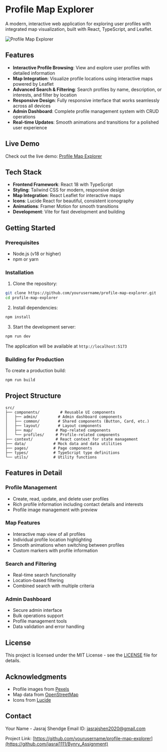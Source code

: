 # Profile Map Explorer

A modern, interactive web application for exploring user profiles with integrated map visualization, built with React, TypeScript, and Leaflet.

![Profile Map Explorer](https://images.pexels.com/photos/3183150/pexels-photo-3183150.jpeg?auto=compress&cs=tinysrgb&w=1260&h=750&dpr=2)

## Features

- **Interactive Profile Browsing**: View and explore user profiles with detailed information
- **Map Integration**: Visualize profile locations using interactive maps powered by Leaflet
- **Advanced Search & Filtering**: Search profiles by name, description, or interests, and filter by location
- **Responsive Design**: Fully responsive interface that works seamlessly across all devices
- **Admin Dashboard**: Complete profile management system with CRUD operations
- **Real-time Updates**: Smooth animations and transitions for a polished user experience

## Live Demo

Check out the live demo: [Profile Map Explorer](https://whimsical-babka-e8f10f.netlify.app)

## Tech Stack

- **Frontend Framework**: React 18 with TypeScript
- **Styling**: Tailwind CSS for modern, responsive design
- **Map Integration**: React Leaflet for interactive maps
- **Icons**: Lucide React for beautiful, consistent iconography
- **Animations**: Framer Motion for smooth transitions
- **Development**: Vite for fast development and building

## Getting Started

### Prerequisites

- Node.js (v18 or higher)
- npm or yarn

### Installation

1. Clone the repository:
```bash
git clone https://github.com/yourusername/profile-map-explorer.git
cd profile-map-explorer
```

2. Install dependencies:
```bash
npm install
```

3. Start the development server:
```bash
npm run dev
```

The application will be available at `http://localhost:5173`

### Building for Production

To create a production build:

```bash
npm run build
```

## Project Structure

```
src/
├── components/         # Reusable UI components
│   ├── admin/         # Admin dashboard components
│   ├── common/        # Shared components (Button, Card, etc.)
│   ├── layout/        # Layout components
│   ├── map/          # Map-related components
│   └── profiles/     # Profile-related components
├── context/          # React context for state management
├── data/            # Mock data and data utilities
├── pages/           # Page components
├── types/           # TypeScript type definitions
└── utils/           # Utility functions
```

## Features in Detail

### Profile Management
- Create, read, update, and delete user profiles
- Rich profile information including contact details and interests
- Profile image management with preview

### Map Features
- Interactive map view of all profiles
- Individual profile location highlighting
- Smooth animations when switching between profiles
- Custom markers with profile information

### Search and Filtering
- Real-time search functionality
- Location-based filtering
- Combined search with multiple criteria

### Admin Dashboard
- Secure admin interface
- Bulk operations support
- Profile management tools
- Data validation and error handling


## License

This project is licensed under the MIT License - see the [LICENSE](LICENSE) file for details.

## Acknowledgments

- Profile images from [Pexels](https://www.pexels.com)
- Map data from [OpenStreetMap](https://www.openstreetmap.org)
- Icons from [Lucide](https://lucide.dev)

## Contact

Your Name - Jasraj Shendge
Email ID: jasrajshen2020@gmail.com

Project Link: [https://github.com/yourusername/profile-map-explorer](https://github.com/jasraj1111/Bynry_Assignment)

